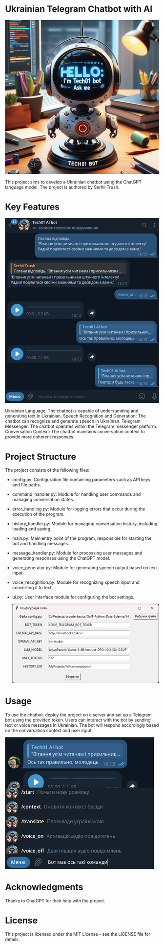 # Ukrainian Telegram Chatbot with AI

![Copilot_Generated_Bot_Image](https://raw.githubusercontent.com/techn0man1ac/TelegramAIChatbot/main/imgs/CopilotGeneratedBotImage.jpg)

This project aims to develop a Ukrainian chatbot using the ChatGPT language model. The project is authored by Serhii Trush.

# Key Features

![Voice_conversations_mode](https://raw.githubusercontent.com/techn0man1ac/TelegramAIChatbot/main/imgs/conversationVoice.png)

Ukrainian Language: The chatbot is capable of understanding and generating text in Ukrainian.
Speech Recognition and Generation: The chatbot can recognize and generate speech in Ukrainian.
Telegram Messenger: The chatbot operates within the Telegram messenger platform.
Conversation Context: The chatbot maintains conversation context to provide more coherent responses.

# Project Structure

The project consists of the following files:
- config.py: Configuration file containing parameters such as API keys and file paths.
- command_handler.py: Module for handling user commands and managing conversation states.
- error_handling.py: Module for logging errors that occur during the execution of the program.
- history_handler.py: Module for managing conversation history, including loading and saving.
- main.py: Main entry point of the program, responsible for starting the bot and handling messages.
- message_handler.py: Module for processing user messages and generating responses using the ChatGPT model.
- voice_generator.py: Module for generating speech output based on text input.
- voice_recognition.py: Module for recognizing speech input and converting it to text.
- ui.py: User interface module for configuring the bot settings.

  ![User_interface](https://raw.githubusercontent.com/techn0man1ac/TelegramAIChatbot/main/imgs/UIConfigurationBot.png)

# Usage

To use the chatbot, deploy the project on a server and set up a Telegram bot using the provided token. Users can interact with the bot by sending text or voice messages in Ukrainian. The bot will respond accordingly based on the conversation context and user input.

![Commands_conversation](https://raw.githubusercontent.com/techn0man1ac/TelegramAIChatbot/main/imgs/conversationCommands.png)

# Acknowledgments

Thanks to ChatGPT for their help with the project.

# License

This project is licensed under the MIT License - see the LICENSE file for details.
